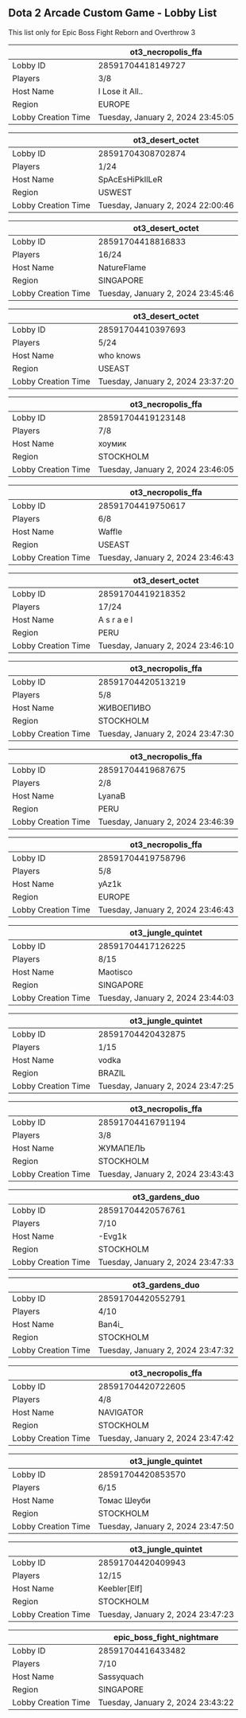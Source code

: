 ## Dota 2 Arcade Custom Game - Lobby List

This list only for Epic Boss Fight Reborn and Overthrow 3

|  | ot3_necropolis_ffa |
| ------ | ------ |
| Lobby ID | 28591704418149727 |
| Players | 3/8 |
| Host Name | I Lose it All.. |
| Region | EUROPE |
| Lobby Creation Time | Tuesday, January 2, 2024 23:45:05 |


|  | ot3_desert_octet |
| ------ | ------ |
| Lobby ID | 28591704308702874 |
| Players | 1/24 |
| Host Name | SpAcEsHiPkIlLeR |
| Region | USWEST |
| Lobby Creation Time | Tuesday, January 2, 2024 22:00:46 |


|  | ot3_desert_octet |
| ------ | ------ |
| Lobby ID | 28591704418816833 |
| Players | 16/24 |
| Host Name | NatureFlame |
| Region | SINGAPORE |
| Lobby Creation Time | Tuesday, January 2, 2024 23:45:46 |


|  | ot3_desert_octet |
| ------ | ------ |
| Lobby ID | 28591704410397693 |
| Players | 5/24 |
| Host Name | who knows |
| Region | USEAST |
| Lobby Creation Time | Tuesday, January 2, 2024 23:37:20 |


|  | ot3_necropolis_ffa |
| ------ | ------ |
| Lobby ID | 28591704419123148 |
| Players | 7/8 |
| Host Name | хоумик |
| Region | STOCKHOLM |
| Lobby Creation Time | Tuesday, January 2, 2024 23:46:05 |


|  | ot3_necropolis_ffa |
| ------ | ------ |
| Lobby ID | 28591704419750617 |
| Players | 6/8 |
| Host Name | Waffle |
| Region | USEAST |
| Lobby Creation Time | Tuesday, January 2, 2024 23:46:43 |


|  | ot3_desert_octet |
| ------ | ------ |
| Lobby ID | 28591704419218352 |
| Players | 17/24 |
| Host Name | A s r a e l |
| Region | PERU |
| Lobby Creation Time | Tuesday, January 2, 2024 23:46:10 |


|  | ot3_necropolis_ffa |
| ------ | ------ |
| Lobby ID | 28591704420513219 |
| Players | 5/8 |
| Host Name | ЖИВОЕПИВО |
| Region | STOCKHOLM |
| Lobby Creation Time | Tuesday, January 2, 2024 23:47:30 |


|  | ot3_necropolis_ffa |
| ------ | ------ |
| Lobby ID | 28591704419687675 |
| Players | 2/8 |
| Host Name | LyanaB |
| Region | PERU |
| Lobby Creation Time | Tuesday, January 2, 2024 23:46:39 |


|  | ot3_necropolis_ffa |
| ------ | ------ |
| Lobby ID | 28591704419758796 |
| Players | 5/8 |
| Host Name | yAz1k |
| Region | EUROPE |
| Lobby Creation Time | Tuesday, January 2, 2024 23:46:43 |


|  | ot3_jungle_quintet |
| ------ | ------ |
| Lobby ID | 28591704417126225 |
| Players | 8/15 |
| Host Name | Maotisco |
| Region | SINGAPORE |
| Lobby Creation Time | Tuesday, January 2, 2024 23:44:03 |


|  | ot3_jungle_quintet |
| ------ | ------ |
| Lobby ID | 28591704420432875 |
| Players | 1/15 |
| Host Name | vodka |
| Region | BRAZIL |
| Lobby Creation Time | Tuesday, January 2, 2024 23:47:25 |


|  | ot3_necropolis_ffa |
| ------ | ------ |
| Lobby ID | 28591704416791194 |
| Players | 3/8 |
| Host Name | ЖУМАПЕЛЬ |
| Region | STOCKHOLM |
| Lobby Creation Time | Tuesday, January 2, 2024 23:43:43 |


|  | ot3_gardens_duo |
| ------ | ------ |
| Lobby ID | 28591704420576761 |
| Players | 7/10 |
| Host Name | -Evg1k |
| Region | STOCKHOLM |
| Lobby Creation Time | Tuesday, January 2, 2024 23:47:33 |


|  | ot3_gardens_duo |
| ------ | ------ |
| Lobby ID | 28591704420552791 |
| Players | 4/10 |
| Host Name | Ban4i_ |
| Region | STOCKHOLM |
| Lobby Creation Time | Tuesday, January 2, 2024 23:47:32 |


|  | ot3_necropolis_ffa |
| ------ | ------ |
| Lobby ID | 28591704420722605 |
| Players | 4/8 |
| Host Name | NAVIGATOR |
| Region | STOCKHOLM |
| Lobby Creation Time | Tuesday, January 2, 2024 23:47:42 |


|  | ot3_jungle_quintet |
| ------ | ------ |
| Lobby ID | 28591704420853570 |
| Players | 6/15 |
| Host Name | Томас Шеуби |
| Region | STOCKHOLM |
| Lobby Creation Time | Tuesday, January 2, 2024 23:47:50 |


|  | ot3_jungle_quintet |
| ------ | ------ |
| Lobby ID | 28591704420409943 |
| Players | 12/15 |
| Host Name | Keebler[Elf] |
| Region | STOCKHOLM |
| Lobby Creation Time | Tuesday, January 2, 2024 23:47:23 |


|  | epic_boss_fight_nightmare |
| ------ | ------ |
| Lobby ID | 28591704416433482 |
| Players | 7/10 |
| Host Name | Sassyquach |
| Region | SINGAPORE |
| Lobby Creation Time | Tuesday, January 2, 2024 23:43:22 |


